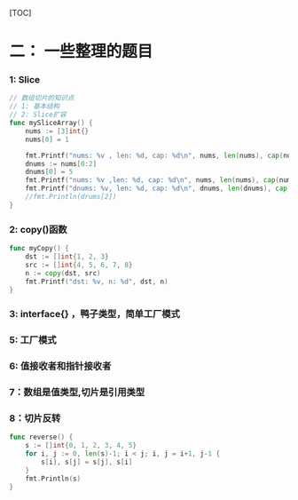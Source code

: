[TOC]
# 二： 一些整理的题目

### 1:  Slice

```go
// 数组切片的知识点
// 1: 基本结构
// 2: Slice扩容
func mySliceArray() {
	nums := [3]int{}
	nums[0] = 1

	fmt.Printf("nums: %v , len: %d, cap: %d\n", nums, len(nums), cap(nums)) //
	dnums := nums[0:2]
	dnums[0] = 5
	fmt.Printf("nums: %v ,len: %d, cap: %d\n", nums, len(nums), cap(nums))
	fmt.Printf("dnums: %v, len: %d, cap: %d\n", dnums, len(dnums), cap(dnums))
	//fmt.Println(drums[2])
}
```

### 2:  copy()函数

```go
func myCopy() {
	dst := []int{1, 2, 3}
	src := []int{4, 5, 6, 7, 8}
	n := copy(dst, src)
	fmt.Printf("dst: %v, n: %d", dst, n)
}
```

### 3:  interface{} ，鸭子类型，简单工厂模式

### 5:  工厂模式

### 6:  值接收者和指针接收者

### 7：数组是值类型,切片是引用类型

### 8：切片反转

```go
func reverse() {
	s := []int{0, 1, 2, 3, 4, 5}
	for i, j := 0, len(s)-1; i < j; i, j = i+1, j-1 {
		s[i], s[j] = s[j], s[i]
	}
	fmt.Println(s)
}
```

### 

